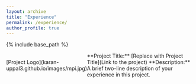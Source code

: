 ```yaml
---
layout: archive
title: "Experience"
permalink: /experience/
author_profile: true
---
```


{% include base_path %}

<div style="display: flex; align-items: center;"> 
    <div style="flex: 1;"> 
        [Project Logo](karan-uppal3.github.io/images/mpi.jpg)
    </div> 
    <div style="flex: 3;"> 
        **Project Title:** [Replace with Project Title](Link to the project) 
        **Description:** A brief two-line description of your experience in this project. 
    </div> 
</div>